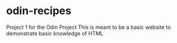 # odin-recipes

Project 1 for the Odin Project
This is meant to be a basic website to demonstrate basic knowledge of HTML
